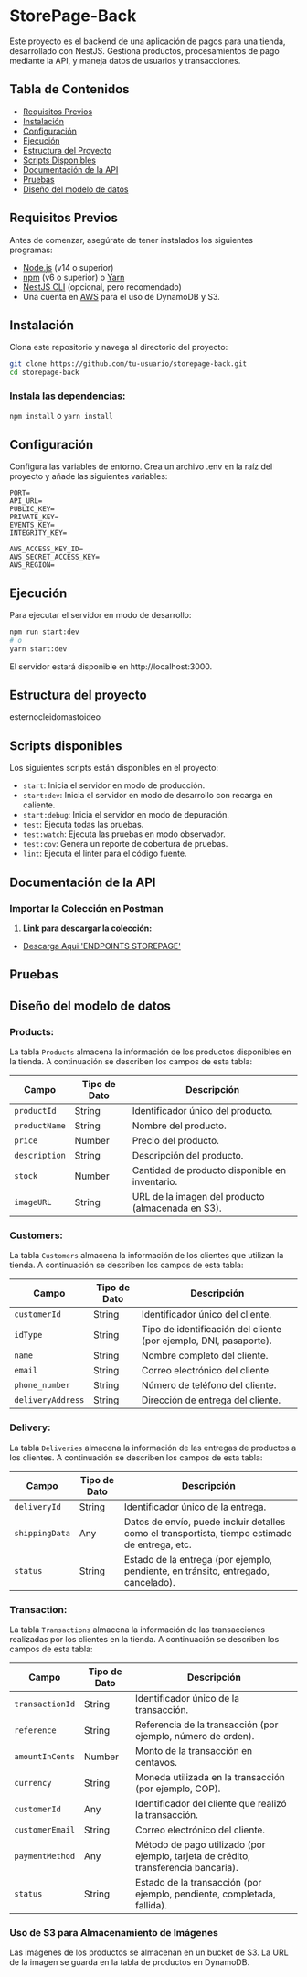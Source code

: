 # StorePage-Back

Este proyecto es el backend de una aplicación de pagos para una tienda, desarrollado con NestJS. Gestiona productos, procesamientos de pago mediante la API, y maneja datos de usuarios y transacciones.

## Tabla de Contenidos

- [Requisitos Previos](#requisitos-previos)
- [Instalación](#instalación)
- [Configuración](#configuración)
- [Ejecución](#ejecución)
- [Estructura del Proyecto](#estructura-del-proyecto)
- [Scripts Disponibles](#scripts-disponibles)
- [Documentación de la API](#documentación-de-la-api)
- [Pruebas](#pruebas)
- [Diseño del modelo de datos](#diseño-del-modelo-de-datos)

## Requisitos Previos

Antes de comenzar, asegúrate de tener instalados los siguientes programas:

- [Node.js](https://nodejs.org/) (v14 o superior)
- [npm](https://www.npmjs.com/) (v6 o superior) o [Yarn](https://yarnpkg.com/)
- [NestJS CLI](https://docs.nestjs.com/cli/overview) (opcional, pero recomendado)
- Una cuenta en [AWS](https://aws.amazon.com/) para el uso de DynamoDB y S3.

## Instalación

Clona este repositorio y navega al directorio del proyecto:

```bash
git clone https://github.com/tu-usuario/storepage-back.git
cd storepage-back

```
### Instala las dependencias:

`npm install` o `yarn install`


## Configuración

Configura las variables de entorno. Crea un archivo .env en la raíz del proyecto y añade las siguientes variables:
```
PORT=
API_URL=
PUBLIC_KEY=
PRIVATE_KEY=
EVENTS_KEY=
INTEGRITY_KEY=

AWS_ACCESS_KEY_ID=
AWS_SECRET_ACCESS_KEY=
AWS_REGION=
```

## Ejecución

Para ejecutar el servidor en modo de desarrollo:
```bash
npm run start:dev
# o
yarn start:dev
```
El servidor estará disponible en http://localhost:3000.

## Estructura del proyecto
esternocleidomastoideo 

## Scripts disponibles
Los siguientes scripts están disponibles en el proyecto:

- `start`: Inicia el servidor en modo de producción.
- `start:dev`: Inicia el servidor en modo de desarrollo con recarga en caliente.
- `start:debug`: Inicia el servidor en modo de depuración.
- `test`: Ejecuta todas las pruebas.
- `test:watch`: Ejecuta las pruebas en modo observador.
- `test:cov`: Genera un reporte de cobertura de pruebas.
- `lint`: Ejecuta el linter para el código fuente.

## Documentación de la API
### Importar la Colección en Postman

1. **Link para descargar la colección:**
- [Descarga Aqui 'ENDPOINTS STOREPAGE'](https://drive.google.com/file/d/1D7ttKkRLVFJK3c51pxbGSuAmWvioZzGV/view?usp=sharing)

## Pruebas

## Diseño del modelo de datos

### Products:

La tabla `Products` almacena la información de los productos disponibles en la tienda. A continuación se describen los campos de esta tabla:

| **Campo**        | **Tipo de Dato** | **Descripción**                                     |
|------------------|------------------|-----------------------------------------------------|
| `productId`      | String           | Identificador único del producto.                   |
| `productName`    | String           | Nombre del producto.                                |
| `price`          | Number           | Precio del producto.                                |
| `description`    | String           | Descripción del producto.                           |
| `stock`          | Number           | Cantidad de producto disponible en inventario.      |
| `imageURL`       | String           | URL de la imagen del producto (almacenada en S3).   |

### Customers:

La tabla `Customers` almacena la información de los clientes que utilizan la tienda. A continuación se describen los campos de esta tabla:

| **Campo**           | **Tipo de Dato** | **Descripción**                                      |
|---------------------|------------------|------------------------------------------------------|
| `customerId`        | String           | Identificador único del cliente.                     |
| `idType`            | String           | Tipo de identificación del cliente (por ejemplo, DNI, pasaporte). |
| `name`              | String           | Nombre completo del cliente.                         |
| `email`             | String           | Correo electrónico del cliente.                      |
| `phone_number`      | String           | Número de teléfono del cliente.                      |
| `deliveryAddress`   | String           | Dirección de entrega del cliente.                    |

### Delivery:

La tabla `Deliveries` almacena la información de las entregas de productos a los clientes. A continuación se describen los campos de esta tabla:

| **Campo**        | **Tipo de Dato** | **Descripción**                                      |
|------------------|------------------|------------------------------------------------------|
| `deliveryId`     | String           | Identificador único de la entrega.                   |
| `shippingData`   | Any              | Datos de envío, puede incluir detalles como el transportista, tiempo estimado de entrega, etc. |
| `status`         | String           | Estado de la entrega (por ejemplo, pendiente, en tránsito, entregado, cancelado). |


### Transaction:

La tabla `Transactions` almacena la información de las transacciones realizadas por los clientes en la tienda. A continuación se describen los campos de esta tabla:

| **Campo**         | **Tipo de Dato** | **Descripción**                                      |
|-------------------|------------------|------------------------------------------------------|
| `transactionId`   | String           | Identificador único de la transacción.               |
| `reference`       | String           | Referencia de la transacción (por ejemplo, número de orden). |
| `amountInCents`   | Number           | Monto de la transacción en centavos.                 |
| `currency`        | String           | Moneda utilizada en la transacción (por ejemplo, COP). |
| `customerId`      | Any              | Identificador del cliente que realizó la transacción. |
| `customerEmail`   | String           | Correo electrónico del cliente.                      |
| `paymentMethod`   | Any              | Método de pago utilizado (por ejemplo, tarjeta de crédito, transferencia bancaria). |
| `status`          | String           | Estado de la transacción (por ejemplo, pendiente, completada, fallida). |

### Uso de S3 para Almacenamiento de Imágenes
Las imágenes de los productos se almacenan en un bucket de S3. La URL de la imagen se guarda en la tabla de productos en DynamoDB.
